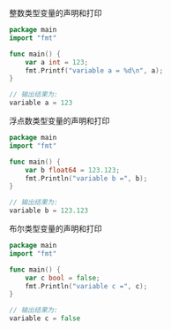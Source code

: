
整数类型变量的声明和打印

```go
package main
import "fmt"

func main() {
    var a int = 123;
    fmt.Printf("variable a = %d\n", a);
}

// 输出结果为:
variable a = 123
```

浮点数类型变量的声明和打印

```go
package main
import "fmt"

func main() {
    var b float64 = 123.123;
    fmt.Println("variable b =", b);
}

// 输出结果为:
variable b = 123.123
```

布尔类型变量的声明和打印

```go
package main
import "fmt"

func main() {
    var c bool = false;
    fmt.Println("variable c =", c);
}

// 输出结果为:
variable c = false
```

